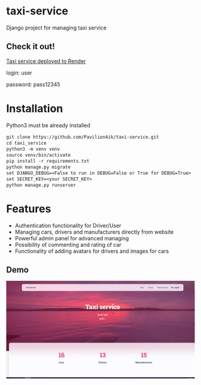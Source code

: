 # taxi-service

Django project for managing taxi service

## Check it out!
[Taxi service deployed to Render](https://taxi-service-7a0v.onrender.com)

login: user

password: pass12345

# Installation

Python3 must be already installed


```shell
git clone https://github.com/Pavilion4ik/taxi-service.git
cd taxi_service
python3 -m venv venv
source venv/bin/activate
pip install -r requirements.txt
python manage.py migrate
set DJANGO_DEBUG=<False to run in DEBUG=False or True for DEBUG=True>
set SECRET_KEY=<your SECRET_KEY>
python manage.py runserver
```

# Features

* Authentication functionality for Driver/User
* Managing cars, drivers and manufacturers directly from website
* Powerful admin panel for advanced  managing
* Possibility of commenting and rating of car
* Functionality of adding avatars for drivers and images for cars

## Demo
![Website Interface](demo.png)